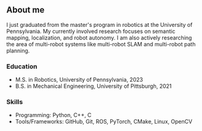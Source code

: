 ## About me

I just graduated from the master's program in robotics at the University of Pennsylvania. My currently involved research focuses on semantic mapping, localization, and robot autonomy. I am also actively researching the area of multi-robot systems like multi-robot SLAM and multi-robot path planning. 

### Education

* M.S. in Robotics, University of Pennsylvania, 2023
* B.S. in Mechanical Engineering, University of Pittsburgh, 2021

  
### Skills

* Programming: Python, C++, C
* Tools/Frameworks: GitHub, Git, ROS, PyTorch, CMake, Linux, OpenCV
